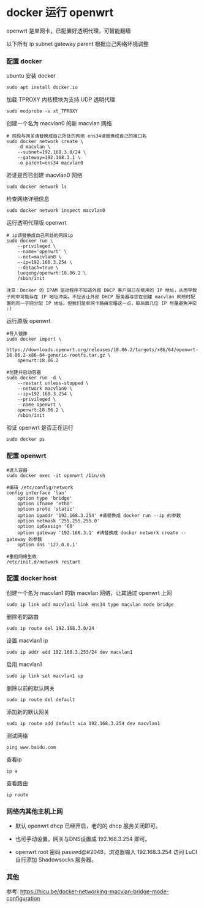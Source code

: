 # docker 运行 openwrt 

openwrt 是单网卡，已配置好透明代理，可智能翻墙

以下所有 ip subnet gateway parent 根据自己网络环境调整

### 配置 docker 
ubuntu 安装 docker
```
sudo apt install docker.io
```

加载 TPROXY 内核模块为支持 UDP 透明代理
```
sudo modprobe -v xt_TPROXY
```

创建一个名为 macvlan0 的新 macvlan 网络
```
# 网段与网关请替换成自己所处的网络 ens34请替换成自己的接口名
sudo docker network create \
    -d macvlan \
    --subnet=192.168.3.0/24 \
    --gateway=192.168.3.1 \
    -o parent=ens34 macvlan0
```

验证是否已创建 macvlan0 网络
```
sudo docker network ls
```

检查网络详细信息
```
sudo docker network inspect macvlan0
```

运行透明代理版 openwrt
```
# ip请替换成自己所处的网段ip
sudo docker run \
    --privileged \
    --name='openwrt' \
    --net=macvlan0 \
    --ip=192.168.3.254 \
    --detach=true \
    luoqeng/openwrt:18.06.2 \
    /sbin/init
```
`注意：Docker 的 IPAM 驱动程序不知道外部 DHCP 客户端已在使用的 IP 地址，从而导致子网中可能存在 IP 地址冲突。不应该让外部 DHCP 服务器与您在创建 macvlan 网络时配置的同一子网分配 IP 地址。但我们是单网卡路由忽略这一点，取后面几位 IP 尽量避免冲突 :)`

运行原版 openwrt
```
#导入镜像
sudo docker import \
    https://downloads.openwrt.org/releases/18.06.2/targets/x86/64/openwrt-18.06.2-x86-64-generic-rootfs.tar.gz \
    openwrt:18.06.2

#创建并启动容器
sudo docker run -d \
    --restart unless-stopped \
    --network macvlan0 \
    --ip=192.168.3.254 \
    --privileged \
    --name openwrt \
    openwrt:18.06.2 \
    /sbin/init
```

验证 openwrt 是否正在运行
```
sudo docker ps
```

### 配置 openwrt
```
#进入容器
sudo docker exec -it openwrt /bin/sh

#编辑 /etc/config/network
config interface 'lan'
    option type 'bridge'
    option ifname 'eth0'
    option proto 'static'
    option ipaddr '192.168.3.254' #请替换成 docker run --ip 的参数
    option netmask '255.255.255.0'
    option ip6assign '60'
    option gateway '192.168.3.1' #请替换成 docker network create --gateway 的参数
    option dns '127.0.0.1'

#重启网络生效
/etc/init.d/network restart
```

### 配置 docker host 

创建一个名为 macvlan1 的新 macvlan 网络，让其通过 openwrt 上网
```
sudo ip link add macvlan1 link ens34 type macvlan mode bridge
```

删除老的路由
```
sudo ip route del 192.168.3.0/24
```

设置 macvlan1 ip
```
sudo ip addr add 192.168.3.253/24 dev macvlan1
```

启用 macvlan1
```
sudo ip link set macvlan1 up
```

删除以前的默认网关
```
sudo ip route del default
```

添加新的默认网关
```
sudo ip route add default via 192.168.3.254 dev macvlan1
```

测试网络
```
ping www.baidu.com
```

查看ip
```
ip a
```

查看路由
```
ip route
```

### 网络内其他主机上网

 - 默认 openwrt dhcp 已经开启，老的的 dhcp 服务关闭即可。 

 - 也可手动设置，网关与DNS设置成 192.168.3.254 即可。

 - openwrt root 密码 passwd@#2048，浏览器输入 192.168.3.254 访问 LuCI 自行添加 Shadowsocks 服务器。

### 其他

参考: https://hicu.be/docker-networking-macvlan-bridge-mode-configuration

